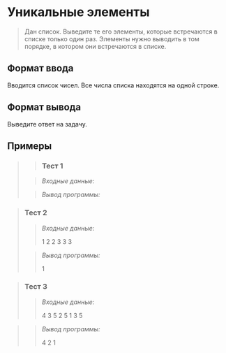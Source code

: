 # Уникальные элементы


>Дан список. Выведите те его элементы, которые встречаются в списке только один раз. Элементы нужно выводить в том порядке, в котором они встречаются в списке.


## Формат ввода

Вводится список чисел. Все числа списка находятся на одной строке.

## Формат вывода

Выведите ответ на задачу.

 ## Примеры
>
> >### Тест 1
>
>>*Входные данные:*
>>
>>
>>
>>
>>
>>
>> 
>>
>>
>>
>>
>> 
> 
>>*Вывод программы:*
>>
>>

>>

 
>### Тест 2
>
>>*Входные данные:*
>>
>>
>>
>>
>>1 2 2 3 3 3
>>
>>
>>
>> 
>>
>> 
>>
>>
>>
>>
>>
>
>>*Вывод программы:*
>>
>> 1 


>### Тест 3
>>
>>*Входные данные:*
>>
>>
>>
>>4 3 5 2 5 1 3 5
>>
>>
>> 
>>
>> 
>>
>>
>>

>>*Вывод программы:*
>>
>>4 2 1
>>
>>